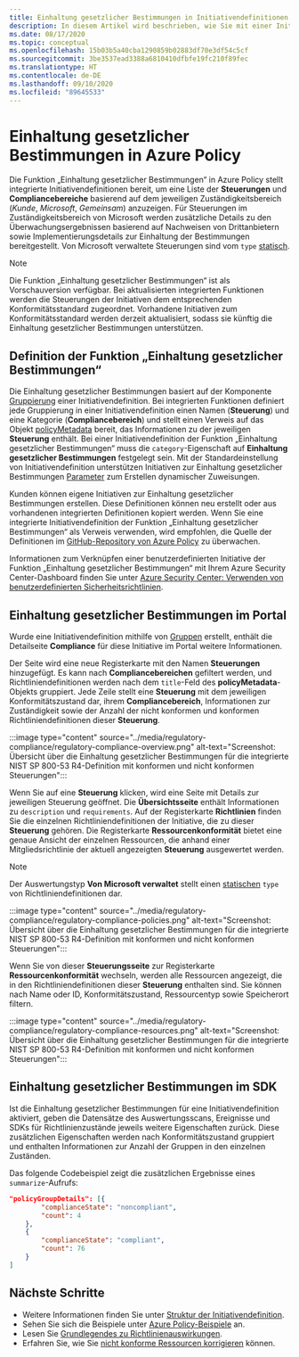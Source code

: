 ```yaml
---
title: Einhaltung gesetzlicher Bestimmungen in Initiativendefinitionen
description: In diesem Artikel wird beschrieben, wie Sie mit einer Initiativendefinition Richtlinien nach gesetzlichen Bereichen (wie z. B. Zugriffssteuerung, Konfigurationsverwaltung usw.) gruppieren können.
ms.date: 08/17/2020
ms.topic: conceptual
ms.openlocfilehash: 15b03b5a40cba1290859b02883df70e3df54c5cf
ms.sourcegitcommit: 3be3537ead3388a6810410dfbfe19fc210f89fec
ms.translationtype: HT
ms.contentlocale: de-DE
ms.lasthandoff: 09/10/2020
ms.locfileid: "89645533"
---
```

# <a name="regulatory-compliance-in-azure-policy"></a>Einhaltung gesetzlicher Bestimmungen in Azure Policy

Die Funktion „Einhaltung gesetzlicher Bestimmungen“ in Azure Policy stellt integrierte Initiativendefinitionen bereit, um eine Liste der **Steuerungen** und **Compliancebereiche** basierend auf dem jeweiligen Zuständigkeitsbereich (_Kunde_, _Microsoft_, _Gemeinsam_) anzuzeigen.
Für Steuerungen im Zuständigkeitsbereich von Microsoft werden zusätzliche Details zu den Überwachungsergebnissen basierend auf Nachweisen von Drittanbietern sowie Implementierungsdetails zur Einhaltung der Bestimmungen bereitgestellt.
Von Microsoft verwaltete Steuerungen sind vom `type` [statisch](./definition-structure.md#type).

> [!NOTE]
> Die Funktion „Einhaltung gesetzlicher Bestimmungen“ ist als Vorschauversion verfügbar. Bei aktualisierten integrierten Funktionen werden die Steuerungen der Initiativen dem entsprechenden Konformitätsstandard zugeordnet. Vorhandene Initiativen zum Konformitätsstandard werden derzeit aktualisiert, sodass sie künftig die Einhaltung gesetzlicher Bestimmungen unterstützen.

## <a name="regulatory-compliance-defined"></a>Definition der Funktion „Einhaltung gesetzlicher Bestimmungen“

Die Einhaltung gesetzlicher Bestimmungen basiert auf der Komponente [Gruppierung](./initiative-definition-structure.md#policy-definition-groups) einer Initiativendefinition. Bei integrierten Funktionen definiert jede Gruppierung in einer Initiativendefinition einen Namen (**Steuerung**) und eine Kategorie (**Compliancebereich**) und stellt einen Verweis auf das Objekt [policyMetadata](./initiative-definition-structure.md#metadata-objects) bereit, das Informationen zu der jeweiligen **Steuerung** enthält. Bei einer Initiativendefinition der Funktion „Einhaltung gesetzlicher Bestimmungen“ muss die `category`-Eigenschaft auf **Einhaltung gesetzlicher Bestimmungen** festgelegt sein. Mit der Standardeinstellung von Initiativendefinition unterstützen Initiativen zur Einhaltung gesetzlicher Bestimmungen [Parameter](./initiative-definition-structure.md#parameters) zum Erstellen dynamischer Zuweisungen.

Kunden können eigene Initiativen zur Einhaltung gesetzlicher Bestimmungen erstellen. Diese Definitionen können neu erstellt oder aus vorhandenen integrierten Definitionen kopiert werden. Wenn Sie eine integrierte Initiativendefinition der Funktion „Einhaltung gesetzlicher Bestimmungen“ als Verweis verwenden, wird empfohlen, die Quelle der Definitionen im [GitHub-Repository von Azure Policy](https://github.com/Azure/azure-policy/tree/master/built-in-policies/policySetDefinitions/Regulatory%20Compliance) zu überwachen.

Informationen zum Verknüpfen einer benutzerdefinierten Initiative der Funktion „Einhaltung gesetzlicher Bestimmungen“ mit Ihrem Azure Security Center-Dashboard finden Sie unter [Azure Security Center: Verwenden von benutzerdefinierten Sicherheitsrichtlinien](../../../security-center/custom-security-policies.md).

## <a name="regulatory-compliance-in-portal"></a>Einhaltung gesetzlicher Bestimmungen im Portal

Wurde eine Initiativendefinition mithilfe von [Gruppen](./initiative-definition-structure.md#policy-definition-groups) erstellt, enthält die Detailseite **Compliance** für diese Initiative im Portal weitere Informationen. 

Der Seite wird eine neue Registerkarte mit den Namen **Steuerungen** hinzugefügt. Es kann nach **Compliancebereichen** gefiltert werden, und Richtliniendefinitionen werden nach dem `title`-Feld des **policyMetadata**-Objekts gruppiert. Jede Zeile stellt eine **Steuerung** mit dem jeweiligen Konformitätszustand dar, ihrem **Compliancebereich**, Informationen zur Zuständigkeit sowie der Anzahl der nicht konformen und konformen Richtliniendefinitionen dieser **Steuerung**.

:::image type="content" source="../media/regulatory-compliance/regulatory-compliance-overview.png" alt-text="Screenshot: Übersicht über die Einhaltung gesetzlicher Bestimmungen für die integrierte NIST SP 800-53 R4-Definition mit konformen und nicht konformen Steuerungen":::

Wenn Sie auf eine **Steuerung** klicken, wird eine Seite mit Details zur jeweiligen Steuerung geöffnet. Die **Übersichtsseite** enthält Informationen zu `description` und `requirements`. Auf der Registerkarte **Richtlinien** finden Sie die einzelnen Richtliniendefinitionen der Initiative, die zu dieser **Steuerung** gehören. Die Registerkarte **Ressourcenkonformität** bietet eine genaue Ansicht der einzelnen Ressourcen, die anhand einer Mitgliedsrichtlinie der aktuell angezeigten **Steuerung** ausgewertet werden.

> [!NOTE]
> Der Auswertungstyp **Von Microsoft verwaltet** stellt einen [statischen](./definition-structure.md#type) `type` von Richtliniendefinitionen dar.

:::image type="content" source="../media/regulatory-compliance/regulatory-compliance-policies.png" alt-text="Screenshot: Übersicht über die Einhaltung gesetzlicher Bestimmungen für die integrierte NIST SP 800-53 R4-Definition mit konformen und nicht konformen Steuerungen":::

Wenn Sie von dieser **Steuerungsseite** zur Registerkarte **Ressourcenkonformität** wechseln, werden alle Ressourcen angezeigt, die in den Richtliniendefinitionen dieser **Steuerung** enthalten sind. Sie können nach Name oder ID, Konformitätszustand, Ressourcentyp sowie Speicherort filtern.

:::image type="content" source="../media/regulatory-compliance/regulatory-compliance-resources.png" alt-text="Screenshot: Übersicht über die Einhaltung gesetzlicher Bestimmungen für die integrierte NIST SP 800-53 R4-Definition mit konformen und nicht konformen Steuerungen":::

## <a name="regulatory-compliance-in-sdk"></a>Einhaltung gesetzlicher Bestimmungen im SDK

Ist die Einhaltung gesetzlicher Bestimmungen für eine Initiativendefinition aktiviert, geben die Datensätze des Auswertungsscans, Ereignisse und SDKs für Richtlinienzustände jeweils weitere Eigenschaften zurück. Diese zusätzlichen Eigenschaften werden nach Konformitätszustand gruppiert und enthalten Informationen zur Anzahl der Gruppen in den einzelnen Zuständen.

Das folgende Codebeispiel zeigt die zusätzlichen Ergebnisse eines `summarize`-Aufrufs:

```json
"policyGroupDetails": [{
        "complianceState": "noncompliant",
        "count": 4
    },
    {
        "complianceState": "compliant",
        "count": 76
    }
]
```

## <a name="next-steps"></a>Nächste Schritte

- Weitere Informationen finden Sie unter [Struktur der Initiativendefinition](./initiative-definition-structure.md).
- Sehen Sie sich die Beispiele unter [Azure Policy-Beispiele](../samples/index.md) an.
- Lesen Sie [Grundlegendes zu Richtlinienauswirkungen](./effects.md).
- Erfahren Sie, wie Sie [nicht konforme Ressourcen korrigieren](../how-to/remediate-resources.md) können.
